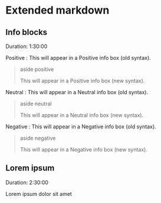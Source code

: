 # Extended markdown

## Info blocks
Duration: 1:30:00

Positive
: This will appear in a Positive info box (old syntax).

> aside positive
>
> This will appear in a Positive info box (new syntax).

Neutral
: This will appear in a Neutral info box (old syntax).

> aside neutral
>
> This will appear in a Neutral info box (new syntax).

Negative
: This will appear in a Negative info box (old syntax).

> aside negative
>
> This will appear in a Negative info box (new syntax).

## Lorem ipsum
Duration: 2:30:00

Lorem ipsum dolor sit amet
